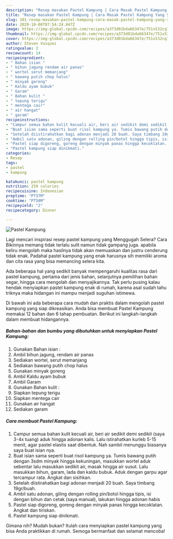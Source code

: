 ```yaml
---
description: "Resep masakan Pastel Kampung | Cara Masak Pastel Kampung Yang Sempurna"
title: "Resep masakan Pastel Kampung | Cara Masak Pastel Kampung Yang Sempurna"
slug: 101-resep-masakan-pastel-kampung-cara-masak-pastel-kampung-yang-sempurna
date: 2020-10-06T07:54:24.847Z
image: https://img-global.cpcdn.com/recipes/a373d01bda66347e/751x532cq70/pastel-kampung-foto-resep-utama.jpg
thumbnail: https://img-global.cpcdn.com/recipes/a373d01bda66347e/751x532cq70/pastel-kampung-foto-resep-utama.jpg
cover: https://img-global.cpcdn.com/recipes/a373d01bda66347e/751x532cq70/pastel-kampung-foto-resep-utama.jpg
author: Steven Vasquez
ratingvalue: 3
reviewcount: 14
recipeingredient:
- " Bahan isian "
- " bihun jagung rendam air panas"
- " wortel serut memanjang"
- " bawang putih chop halus"
- " minyak goreng"
- " Kaldu ayam bubuk"
- " Garam"
- " Bahan kulit "
- " tepung terigu"
- " mentega cair"
- " air hangat"
- " garam"
recipeinstructions:
- "Campur semua bahan kulit kecuali air, beri air sedikit demi sedikit (saya 3-4x tuang) aduk hingga adonan kalis. Lalu istirahatkan kurleb 5-15 menit, agar pastel elastis saat dibentuk. Nah sambil menunggu biasanya saya buat isian nya."
- "Buat isian sama seperti buat risol kampung ya. Tumis bawang putih dengan 3sdm minyak hingga kekuningan, masukkan wortel aduk sebentar lalu masukkan sedikit air, masak hingga air susut. Lalu masukkan bihun, garam, lada dan kaldu bubuk. Aduk dengan garpu agar tercampur rata. Angkat dan sisihkan."
- "Setelah diistirahatkan bagi adonan menjadi 20 buah. Saya timbang 19gr/buah."
- "Ambil satu adonan, giling dengan rolling pin/botol hingga tipis, isi dengan bihun dan cetak (saya manual), lakukan hingga adonan habis"
- "Pastel siap digoreng, goreng dengan minyak panas hingga kecoklatan. Angkat dan tiriskan."
- "Pastel kampung siap dinikmati."
categories:
- Resep
tags:
- pastel
- kampung

katakunci: pastel kampung 
nutrition: 259 calories
recipecuisine: Indonesian
preptime: "PT37M"
cooktime: "PT58M"
recipeyield: "2"
recipecategory: Dinner

---
```



![Pastel Kampung](https://img-global.cpcdn.com/recipes/a373d01bda66347e/751x532cq70/pastel-kampung-foto-resep-utama.jpg)

Lagi mencari inspirasi resep pastel kampung yang Menggugah Selera? Cara Bikinnya memang tidak terlalu sulit namun tidak gampang juga. apabila keliru mengolah maka hasilnya tidak akan memuaskan dan justru cenderung tidak enak. Padahal pastel kampung yang enak harusnya sih memiliki aroma dan cita rasa yang bisa memancing selera kita.

Ada beberapa hal yang sedikit banyak mempengaruhi kualitas rasa dari pastel kampung, pertama dari jenis bahan, selanjutnya pemilihan bahan segar, hingga cara mengolah dan menyajikannya. Tak perlu pusing kalau hendak menyiapkan pastel kampung enak di rumah, karena asal sudah tahu triknya maka hidangan ini mampu menjadi suguhan istimewa.




Di bawah ini ada beberapa cara mudah dan praktis dalam mengolah pastel kampung yang siap dikreasikan. Anda bisa membuat Pastel Kampung memakai 12 bahan dan 6 tahap pembuatan. Berikut ini langkah-langkah dalam membuat hidangannya.

<!--inarticleads1-->

##### Bahan-bahan dan bumbu yang dibutuhkan untuk menyiapkan Pastel Kampung:

1. Gunakan  Bahan isian :
1. Ambil  bihun jagung, rendam air panas
1. Sediakan  wortel, serut memanjang
1. Sediakan  bawang putih chop halus
1. Gunakan  minyak goreng
1. Ambil  Kaldu ayam bubuk
1. Ambil  Garam
1. Gunakan  Bahan kulit :
1. Siapkan  tepung terigu
1. Siapkan  mentega cair
1. Gunakan  air hangat
1. Sediakan  garam




<!--inarticleads2-->

##### Cara membuat Pastel Kampung:

1. Campur semua bahan kulit kecuali air, beri air sedikit demi sedikit (saya 3-4x tuang) aduk hingga adonan kalis. Lalu istirahatkan kurleb 5-15 menit, agar pastel elastis saat dibentuk. Nah sambil menunggu biasanya saya buat isian nya.
1. Buat isian sama seperti buat risol kampung ya. Tumis bawang putih dengan 3sdm minyak hingga kekuningan, masukkan wortel aduk sebentar lalu masukkan sedikit air, masak hingga air susut. Lalu masukkan bihun, garam, lada dan kaldu bubuk. Aduk dengan garpu agar tercampur rata. Angkat dan sisihkan.
1. Setelah diistirahatkan bagi adonan menjadi 20 buah. Saya timbang 19gr/buah.
1. Ambil satu adonan, giling dengan rolling pin/botol hingga tipis, isi dengan bihun dan cetak (saya manual), lakukan hingga adonan habis
1. Pastel siap digoreng, goreng dengan minyak panas hingga kecoklatan. Angkat dan tiriskan.
1. Pastel kampung siap dinikmati.




Gimana nih? Mudah bukan? Itulah cara menyiapkan pastel kampung yang bisa Anda praktikkan di rumah. Semoga bermanfaat dan selamat mencoba!
